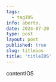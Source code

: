 ```yaml
---
tags:
  - tagIOS
info: aberto.
date: 2024-07-20
type: post
layout: post
published: true
slug: titleios
title: 'titleIOS'
---
```


contentIOS